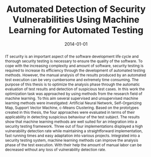 ---
abstract: 'IT security is an important aspect of the software development life cycle
  and thorough security testing is necessary to ensure the quality of the software.
  To cope with the increasing complexity and amount of software, security testing
  is required to increase its efficiency through the development of automated testing
  methods. However, the manual analysis of the results produced by an automated test
  execution can be very cumbersome and extremely time consuming. The purpose of this
  thesis is to optimize the analysis phase through the automatic evaluation of test
  results and detection of suspicious test cases. In this work the optimization task
  was approached by using methods from the research field of machine learning. To
  this aim several supervised and unsupervised machine learning methods were investigated:
  Artificial Neural Network, Self-Organizing Map, Support Vector Machine, c-Means
  Clustering. Based on the prototypes created in this thesis, the four approaches
  were evaluated in terms of their applicability in detecting suspicious behaviour
  of the test subject. The results show that machine learning methods are well suited
  for an integration into a security testing framework. Three out of four implementations
  displayed a high vulnerability detection rate while maintaining a straightforward
  implementation, fast running times and easy adaptation into various projects. Integrated
  into a security testing system, machine learning methods can improve the analysis
  phase of the test execution. With their help the amount of manual labor can be decreased
  without any loss of vulnerability detection rate.'
authors:
- Andreas Hübler
date: '2014-01-01'
featured: false
publication_types:
- '7'
publishDate: '2014-01-01'
title: Automated Detection of Security Vulnerabilities Using Machine Learning for
  Automated Testing
url_pdf: ''
---